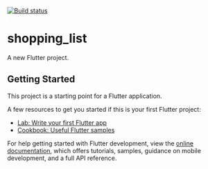 [![Build status](https://build.appcenter.ms/v0.1/apps/0fe15c0a-87c0-421d-b389-f433abe31ce6/branches/master/badge)](https://appcenter.ms)
# shopping_list

A new Flutter project.

## Getting Started

This project is a starting point for a Flutter application.

A few resources to get you started if this is your first Flutter project:

- [Lab: Write your first Flutter app](https://docs.flutter.dev/get-started/codelab)
- [Cookbook: Useful Flutter samples](https://docs.flutter.dev/cookbook)

For help getting started with Flutter development, view the
[online documentation](https://docs.flutter.dev/), which offers tutorials,
samples, guidance on mobile development, and a full API reference. 

